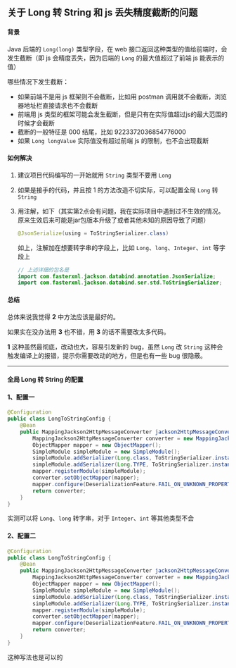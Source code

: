 ## 关于 Long 转 String 和 js 丢失精度截断的问题

#### 背景

Java 后端的 `Long(long)` 类型字段，在 web 接口返回这种类型的值给前端时，会发生截断（即 js 会精度丢失，因为后端的 `Long` 的最大值超过了前端 js 能表示的值）

哪些情况下发生截断：

* 如果前端不是用 js 框架则不会截断，比如用 postman 调用就不会截断，浏览器地址栏直接请求也不会截断
* 前端用 js 类型的框架可能会发生截断，但是只有在实际值超过js的最大范围的时候才会截断
* 截断的一般特征是 000 结尾，比如 9223372036854776000
* 如果 `Long longValue` 实际值没有超过前端 js 的限制，也不会出现截断

#### 如何解决

1. 建议项目代码编写的一开始就用 `String` 类型不要用 `Long`

2. 如果是接手的代码，并且按 1 的方法改造不切实际，可以配置全局 `Long` 转 `String`

3. 用注解，如下（其实第2点会有问题，我在实际项目中遇到过不生效的情况。原来生效后来可能是jar包版本升级了或者其他未知的原因导致了问题）

   ```java
   @JsonSerialize(using = ToStringSerializer.class)
   ```

   如上，注解加在想要转字串的字段上，比如 `Long`、`long`、`Integer`、`int` 等字段上

   ```java
   // 上述详细的包名是
   import com.fasterxml.jackson.databind.annotation.JsonSerialize;
   import com.fasterxml.jackson.databind.ser.std.ToStringSerializer;
   ```

#### 总结

总体来说我觉得 **2** 中方法应该是最好的。

如果实在没办法用 **3** 也不错，用 **3** 的话不需要改太多代码。

**1** 这种虽然最彻底，改动也大，容易引发新的 bug，虽然 `Long` 改 `String` 这种会触发编译上的报错，提示你需要改动的地方，但是也有一些 bug 很隐蔽。



----

#### 全局 Long 转 String 的配置

#### 1、配置一

```java
@Configuration
public class LongToStringConfig {
    @Bean
    public MappingJackson2HttpMessageConverter jackson2HttpMessageConverter() {
        MappingJackson2HttpMessageConverter converter = new MappingJackson2HttpMessageConverter();
        ObjectMapper mapper = new ObjectMapper();
        SimpleModule simpleModule = new SimpleModule();
        simpleModule.addSerializer(Long.class, ToStringSerializer.instance);
        simpleModule.addSerializer(Long.TYPE, ToStringSerializer.instance);
        mapper.registerModule(simpleModule);
        converter.setObjectMapper(mapper);
        mapper.configure(DeserializationFeature.FAIL_ON_UNKNOWN_PROPERTIES, false);
        return converter;
    }
}
```

实测可以将 `Long`、`long` 转字串，对于 `Integer`、`int` 等其他类型不会



#### 2、配置二

```java
@Configuration
public class LongToStringConfig {
    @Bean
    public MappingJackson2HttpMessageConverter jackson2HttpMessageConverter() {
        MappingJackson2HttpMessageConverter converter = new MappingJackson2HttpMessageConverter();
        ObjectMapper mapper = new ObjectMapper();
        SimpleModule simpleModule = new SimpleModule();
        simpleModule.addSerializer(Long.class, ToStringSerializer.instance);
        simpleModule.addSerializer(Long.TYPE, ToStringSerializer.instance);
        mapper.registerModule(simpleModule);
        converter.setObjectMapper(mapper);
        mapper.configure(DeserializationFeature.FAIL_ON_UNKNOWN_PROPERTIES, false);
        return converter;
    }
}

```

 这种写法也是可以的 